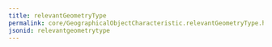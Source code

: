 ```yaml
---
title: relevantGeometryType
permalink: core/GeographicalObjectCharacteristic.relevantGeometryType.html
jsonid: relevantgeometrytype
---
```

